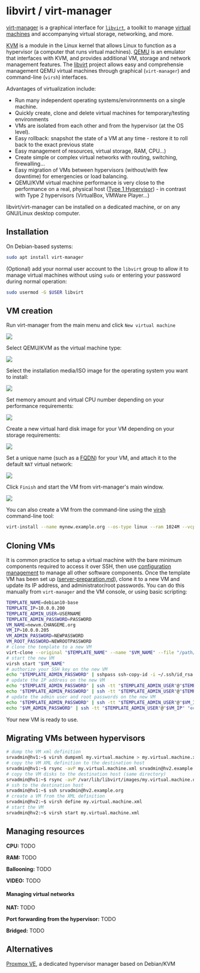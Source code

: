 # libvirt / virt-manager

[virt-manager](https://en.wikipedia.org/wiki/Virtual_Machine_Manager) is a graphical interface for [`libvirt`](https://en.wikipedia.org/wiki/Libvirt), a toolkit to manage [virtual machines](https://en.wikipedia.org/wiki/Virtual_machine) and accompanying virtual storage, networking, and more.

[KVM](https://en.wikipedia.org/wiki/Kernel-based_Virtual_Machine) is a module in the Linux kernel that allows Linux to function as a hypervisor (a computer that runs virtual machines).
[QEMU](https://en.wikipedia.org/wiki/QEMU) is an emulator that interfaces with KVM, and provides additional VM, storage and network management features.
The [libvirt](https://en.wikipedia.org/wiki/Libvirt) project allows easy and comprehensie management QEMU virtual machines through graphical (`virt-manager`) and command-line (`virsh`) interfaces.

Advantages of virtualization include:

- Run many independent operating systems/environmnents on a single machine.
- Quickly create, clone and delete virtual machines for temporary/testing environments
- VMs are isolated from each other and from the hypervisor (at the OS level).
- Easy rollback: snapshot the state of a VM at any time - restore it to roll back to the exact previous state
- Easy management of resources, virtual storage, RAM, CPU...)
- Create simple or complex virtual networks with routing, switching, firewalling...
- Easy migration of VMs between hypervisors (without/with few downtime) for emergencies or load balancing.
- QEMU/KVM virtual machine performance is very close to the performance on a real, physical host ([Type 1 Hypervisor](https://en.wikipedia.org/wiki/Hypervisor#Classification)) - in contrast with Type 2 hypervisors (VirtualBox, VMWare Player...)

libvirt/virt-manager can be installed on a dedicated machine, or on any GNU/Linux desktop computer.


## Installation

On Debian-based systems:

```bash
sudo apt install virt-manager
```

(Optional) add your normal user account to the `libvirt` group to allow it to manage virtual machines without using `sudo` or entering your password during normal operation:

```bash
sudo usermod -G $USER libvirt
```


## VM creation

Run virt-manager from the main menu and click `New virtual machine`

![](https://i.imgur.com/1e2jNP0.png)

Select QEMU/KVM as the virtual machine type:

![](https://i.imgur.com/F7ZSXFS.png)

Select the installation media/ISO image for the operating system you want to install:

![](https://i.imgur.com/o5Fu0IX.png)

Set memory amount and virtual CPU number depending on your performance requirements:

![](https://i.imgur.com/0aQlobJ.png)

Create a new virtual hard disk image for your VM depending on your storage requirements:

![](https://i.imgur.com/Ra4vp3S.png)

Set a unique name (such as a [FQDN](https://en.wikipedia.org/wiki/Fully_qualified_domain_name)) for your VM, and attach it to the default `NAT` virtual network:

![](https://i.imgur.com/3Tn34xD.png)

Click `Finish` and start the VM from virt-manager's main window.

![](https://i.imgur.com/aJGkUJz.png)

You can also create a VM from the command-line using the [virsh](https://manpages.debian.org/buster/libvirt-clients/virsh.1.en.html) command-line tool:

```bash
virt-install --name mynew.example.org --os-type linux --ram 1024M --vcpu 2 --disk path=/path/to/mynew.example.org.qcow2,size=20 --graphics virtio --noautoconsole --hvm --cdrom /path/to/debian-10.3.1_amd64.iso --boot cdrom,hd
```


## Cloning VMs

It is common practice to setup a virtual machine with the bare minimum components required to access it over SSH, then use [configuration management](configuration-management.md) to manage all other software components. Once the template VM has been set up ([server-preparation.md](server-preparation.md)), clone it to a new VM and update its IP address, and administrator/root passwords. You can do this manually from `virt-manager` and the VM console, or using basic scripting:

```bash
TEMPLATE_NAME=debian10-base
TEMPLATE_IP=10.0.0.200
TEMPLATE_ADMIN_USER=USERNAME
TEMPLATE_ADMIN_PASSWORD=PASSWORD
VM_NAME=newvm.CHANGEME.org
VM_IP=10.0.0.205
VM_ADMIN_PASSWORD=NEWPASSWORD
VM_ROOT_PASSWORD=NEWROOTPASSWORD
# clone the template to a new VM
virt-clone --original "$TEMPLATE_NAME" --name "$VM_NAME" --file "/path/to/$VM_NAME.qcow2"
# start the new VM
virsh start "$VM_NAME"
# authorize your SSH key on the new VM
echo "$TEMPLATE_ADMIN_PASSWORD" | sshpass ssh-copy-id -i ~/.ssh/id_rsa "$ADMIN_USER"@"$TEMPLATE_IP"
# update the IP address on the new VM
echo "$TEMPLATE_ADMIN_PASSWORD" | ssh -tt "$TEMPLATE_ADMIN_USER"@"$TEMPLATE_IP" sudo sed -i "s/$TEMPLATE_IP/$VM_IP/g" /etc/network/interfaces
echo "$TEMPLATE_ADMIN_PASSWORD" | ssh -tt "$TEMPLATE_ADMIN_USER"@"$TEMPLATE_IP" sudo systemctl restart networking
# update the admin user and root passwords on the new VM
echo "$TEMPLATE_ADMIN_PASSWORD" | ssh -tt "$TEMPLATE_ADMIN_USER"@"$VM_IP" "echo -e '$VM_ADMIN_PASSWORD\n$VM_ADMIN_PASSWORD' | sudo passwd $TEMPLATE_ADMIN_USER"
echo "$VM_ADMIN_PASSWORD" | ssh -tt "$TEMPLATE_ADMIN_USER"@"$VM_IP" "echo -e '$VM_ROOT_PASSWORD\n$VM_ROOT_PASSWORD' | sudo passwd root"
```

Your new VM is ready to use.


## Migrating VMs between hypervisors

```bash
# dump the VM xml definition
srvadmin@hv1:~$ virsh dumpxml my.virtual.machine > my.virtual.machine.xml
# copy the VM XML definition to the destination host
srvadmin@hv1:~$ rsync -avP my.virtual.machine.xml srvadmin@hv2.example.org:my.virtual.machine.xml
# copy the VM disks to the destination host (same directory)
srvadmin@hv1:~$ rsync -avP /var/lib/libvirt/images/my.virtual.machine.qcow2 srvadmin@hv2.example.org:/var/lib/libvirt/images/my.virtual.machine.qcow2
# ssh to the destination host
srvadmin@hv1:~$ ssh srvadmin@hv2.example.org
# create a VM from the XML definition
srvadmin@hv2:~$ virsh define my.virtual.machine.xml
# start the VM
srvadmin@hv2:~$ virsh start my.virtual.machine.xml
```

## Managing resources

**CPU:** TODO

**RAM:** TODO

**Ballooning:** TODO

**VIDEO:** TODO

#### Managing virtual networks

**NAT:** TODO

**Port forwarding from the hypervisor:** TODO

**Bridged:** TODO



## Alternatives

[Proxmox VE](https://en.wikipedia.org/wiki/Proxmox_Virtual_Environment), a dedicated hypervisor manager based on Debian/KVM

